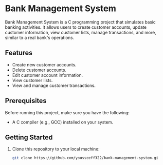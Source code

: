 # Bank Management System

Bank Management System is a C programming project that simulates basic banking activities. It allows users to create customer accounts, update customer information, view customer lists, manage transactions, and more, similar to a real bank's operations.

## Features

- Create new customer accounts.
- Delete customer accounts.
- Edit customer account information.
- View customer lists.
- View and manage customer transactions.

## Prerequisites

Before running this project, make sure you have the following:

- A C compiler (e.g., GCC) installed on your system.

## Getting Started

1. Clone this repository to your local machine:

   ```bash
   git clone https://github.com/yousseeff322/bank-management-system.git
